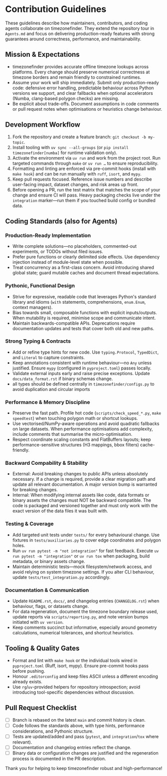 # Contribution Guidelines

These guidelines describe how maintainers, contributors, and coding agents collaborate on timezonefinder. They extend the repository tour in `Agents.md` and focus on delivering production-ready features with strong guarantees around correctness, performance, and maintainability.

## Mission & Expectations

- timezonefinder provides accurate offline timezone lookups across platforms. Every change should preserve numerical correctness at timezone borders and remain friendly to constrained runtimes.
- Assume your work will ship immediately. Submit only production-ready code: defensive error handling, predictable behaviour across Python versions we support, and clear fallbacks when optional accelerators (Numba, clang-based polygon checks) are missing.
- Be explicit about trade-offs. Document assumptions in code comments or pull request notes when optimisations or heuristics change behaviour.

## Development Workflow

1. Fork the repository and create a feature branch: `git checkout -b my-topic`.
2. Install tooling with `uv sync --all-groups` (or `pip install timezonefinder[numba]` for runtime validation only).
3. Activate the environment via `uv run` and work from the project root. Run targeted commands through `make` or `uv run …` to ensure reproducibility.
4. Formatting and linting are enforced via pre-commit hooks (install with `make hook`) and can be run manually with `ruff`, `isort`, and `mypy`.
5. Keep pull requests focused. Reference issue numbers and describe user-facing impact, dataset changes, and risk areas up front.
6. Before opening a PR, run the test matrix that matches the scope of your change and ensure CI will pass. Heavy packaging checks live under the `integration` marker—run them if you touched build config or bundled data.

## Coding Standards (also for Agents)

### Production-Ready Implementation

- Write complete solutions—no placeholders, commented-out experiments, or TODOs without filed issues.
- Prefer pure functions or clearly delimited side effects. Use dependency injection instead of module-level state when possible.
- Treat concurrency as a first-class concern. Avoid introducing shared global state; guard mutable caches and document thread expectations.

### Pythonic, Functional Design

- Strive for expressive, readable code that leverages Python's standard library and idioms (`with` statements, comprehensions, `enum.Enum`, context managers).
- Bias towards small, composable functions with explicit inputs/outputs. When mutability is required, minimise scope and communicate intent.
- Maintain backwards-compatible APIs. Deprecations require documentation updates and tests that cover both old and new paths.

### Strong Typing & Contracts

- Add or refine type hints for new code. Use `typing.Protocol`, `TypedDict`, and `Literal` to capture constraints.
- Keep annotations consistent with runtime behaviour—no `Any` unless justified. Ensure `mypy` (configured in `pyproject.toml`) passes locally.
- Validate external inputs early and raise precise exceptions. Update `docs/data_format.rst` if binary schemas change.
- all types should be defined centrally in `timezonefinder/configs.py` to avoid duplication and circular imports

### Performance & Memory Discipline

- Preserve the fast path. Profile hot code (`scripts/check_speed_*.py`, `make speedtest`) when touching polygon math or shortcut lookups.
- Use vectorised/NumPy-aware operations and avoid quadratic fallbacks on large datasets. When performance optimisations add complexity, include comments that summarise the micro-optimisation.
- Respect coordinate scaling constants and FlatBuffers layouts; keep performance-sensitive structures (H3 mappings, bbox filters) cache-friendly.

### Backward Compability & Stability

- External: Avoid breaking changes to public APIs unless absolutely necessary. If a change is required, provide a clear migration path and update all relevant documentation. A major version bump is warranted for breaking changes.
- Internal: When modifying internal assets like code, data formats or binary assets the changes must NOT be backward compatible. The code is packaged and versioned together and must only work with the exact version of the data files it was built with.

### Testing & Coverage

- Add targeted unit tests under `tests/` for every behavioural change. Use fixtures in `tests/auxiliaries.py` to cover edge coordinates and polygon holes.
- Run `uv run pytest -m "not integration"` for fast feedback. Execute `uv run pytest -m "integration"` or `uv run tox` when packaging, build metadata, or binary assets change.
- Maintain deterministic tests—mock filesystem/network access, and avoid relying on system timezone settings. If you alter CLI behaviour, update `tests/test_integration.py` accordingly.

### Documentation & Communication

- Update `README.rst`, `docs/`, and changelog entries (`CHANGELOG.rst`) when behaviour, flags, or datasets change.
- For data regeneration, document the timezone boundary release used, update reports via `scripts/reporting.py`, and note version bumps initiated with `uv version`.
- Keep comments succinct but informative, especially around geometry calculations, numerical tolerances, and shortcut heuristics.

## Tooling & Quality Gates

- Format and lint with `make hook` or the individual tools wired in `pyproject.toml` (Ruff, isort, mypy). Ensure pre-commit hooks pass before pushing.
- Honour `.editorconfig` and keep files ASCII unless a different encoding already exists.
- Use `rg`/`uv`-provided helpers for repository introspection; avoid introducing tool-specific dependencies without discussion.

## Pull Request Checklist

- [ ] Branch is rebased on the latest `main` and commit history is clean.
- [ ] Code follows the standards above, with type hints, performance considerations, and Pythonic structure.
- [ ] Tests are updated/added and pass (`pytest`, and `integration`/`tox` where relevant).
- [ ] Documentation and changelog entries reflect the change.
- [ ] Binary data or configuration changes are justified and the regeneration process is documented in the PR description.

Thank you for helping to keep timezonefinder robust and high-performance!
